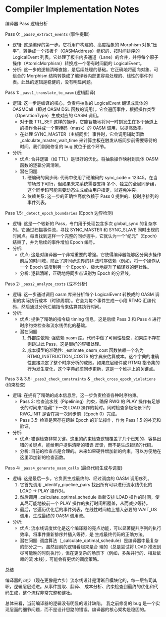 # Compiler Implementation Notes

编译器 Pass 逻辑分析

  Pass 0: `_pass0_extract_events` (事件提取)

   * 逻辑: 这是编译的第一步。它将用户构建的、高度抽象的 Morphism
     对象“压平”，转换成一个按板卡（OASMAddress）组织的、按时间排序的 LogicalEvent
     列表。它处理了板卡内多通道（Lane）的合并，并将每个原子操作（AtomicMorphism）转换成一个带有时间戳的
     LogicalEvent。
   * 分析: 这一步的逻辑清晰直接，是后续处理的基础。它正确地将面向对象、可组合的 Morphism
     结构转换成了编译器内部更容易处理的、线性的事件列表。此处的逻辑是稳健的，没有明显问题。

  Pass 1: `_pass1_translate_to_oasm` (逻辑翻译)

   * 逻辑: 这一步是编译的核心，负责将抽象的 LogicalEvent 翻译成具体的 OASMCall（即对 OASM DSL
     函数的调用）。它会遍历事件，根据操作类型（OperationType）生成对应的 OASM 调用。
       * 对于像 TTL_SET 这样的操作，它能智能地将同一时刻发生在多个通道上的操作合并成一个带掩码（mask）的 OASM
         调用，以提高效率。
       * 在处理 SYNC_MASTER（主板同步）事件时，它会调用辅助函数 _calculate_master_wait_time
         来计算主板在触发从板同步前需要等待的时间。我们刚刚修复的 bug 就位于这个环节。
   * 分析:
       * 优点: 合并逻辑（如 TTL）是很好的优化。将抽象操作映射到具体 OASM 函数的逻辑分离清晰。
       * 潜在问题:
           1. 硬编码的同步码: 代码中使用了硬编码的 sync_code = 12345。在当前场景下可行，但如果未来系统需要支持
              多个、独立的全局同步组，这个同步码可能需要动态生成或由用户指定，以避免冲突。
           2. 依赖关系: 这一步的正确性高度依赖于 Pass 0 提供的、按时序排列的事件列表。

  Pass 1.5: `_detect_epoch_boundaries` (Epoch 边界检测)

   * 逻辑: 这是一个较新的 Pass，专门用于处理包含多次 global_sync 的复杂序列。它通过扫描事件流，寻找
     SYNC_MASTER 和 SYNC_SLAVE
     同时出现的时间点。每当找到这样一个完整的同步握手，它就认为一个“纪元”（Epoch）结束了，并为后续的事件增加
     Epoch 编号。
   * 分析:
       * 优点: 这是对编译器一个非常重要的增强。它使得编译器能够区分同步操作前后的时间域，防止了跨同步边界的非
         法时序依赖（例如，将一个操作从一个 Epoch 调度到另一个 Epoch），极大地提升了编译器的健壮性。
       * 分析: 逻辑清晰，正确地将同步点识别为 Epoch 的分界线。

  Pass 2: `_pass2_analyze_costs` (成本分析)

   * 逻辑: 这一步通过调用 oasm 库来分析每个 LogicalEvent 转换成的 OASM
     调用的实际执行成本（时钟周期）。它会为每个事件生成一小段 RTMQ
     汇编代码，然后通过分析汇编指令来估算其执行时间。
   * 分析:
       * 优点: 提供了精确的指令级 timing 信息，这是后续 Pass 3 和 Pass 4 进行时序约束检查和流水线优化的基础。
       * 潜在问题:
           1. 外部库依赖: 强依赖 oasm 库。代码中做了可用性检查，如果库不存在则跳过此 Pass，这是很好的容错处理。
           2. 成本模型的准确性: _estimate_oasm_cost 函数依赖一个名为 RTMQ_INSTRUCTION_COSTS
              的字典来估算成本。这个字典的准确性直接决定了整个时序分析的成败。如果底层硬件或 RTMQ
              指令集的行为发生变化，这个字典必须同步更新，这是一个维护上的关键点。

  Pass 3 & 3.5: `_pass3_check_constraints` & `_check_cross_epoch_violations` (约束检查)

   * 逻辑: 在拥有了精确的成本信息后，这一步负责检查各种时序约束。
       * Pass 3: 检查流水线（Pipelining）约束，确保 RWG 的 PLAY 操作有足够长的时间来“隐藏”下一次 LOAD
         操作的耗时。同时检查多板场景下的 RWG_INIT 是否在第一次同步前（Epoch 0）完成。
       * Pass 3.5: 检查是否存在跨越 Epoch 的非法操作，作为 Pass 1.5 的补充和验证。
   * 分析:
       * 优点: 错误检查非常关键。这里的约束检查逻辑覆盖了几个已知的、容易出错的关键点，能给用户提供清晰的错误
         反馈，而不是生成错误的代码。
       * 分析: 目前的检查点是合理的。未来如果硬件增加新的约束，可以方便地在这里添加新的检查函数。

  Pass 4: `_pass4_generate_oasm_calls` (最终代码生成与调度)

   * 逻辑: 这是最后一步。它负责生成最终的、经过调度的 OASM 调用序列。
       1. 它首先调用 _identify_pipeline_pairs 找出所有可以进行流水线优化的 LOAD -> PLAY 操作对。
       2. 然后调用 _calculate_optimal_schedule 重新安排 LOAD 操作的时间，使其尽可能地被前一个 PLAY
          操作的执行时间所覆盖，从而减少等待。
       3. 最后，它遍历优化后的事件列表，在线性时间轴上插入必要的 WAIT_US 调用，生成最终的 OASM 调用流。
   * 分析:
       * 优点: 流水线调度优化是这个编译器的亮点功能，可以显著提升序列的执行效率。将事件重新排序并插入等待，是
         生成最终代码的正确方法。
       * 潜在问题: 调度算法（_calculate_optimal_schedule）是编译器中最复杂的部分之一。虽然目前的逻辑看起来是合
         理的（总是尝试将 LOAD 推迟到尽可能晚的时刻执行），但在更复杂的场景下（例如，多条并行的、相互依赖的流
         水线），可能会有更优的调度策略。

  总结

  编译器的四步（现在更像是六步）流水线设计是清晰且模块化的，每一层各司其职，逻辑层层递进。从事件提取、翻译、
  成本分析、约束检查到最终的优化和代码生成，整个流程非常完整和健壮。

  总体来看，当前编译器的逻辑没有明显的设计缺陷。 我之前修复的 bug
  是一个实现层面的细节问题，而不是设计思路的错误。编译器的核心架构是稳固的。